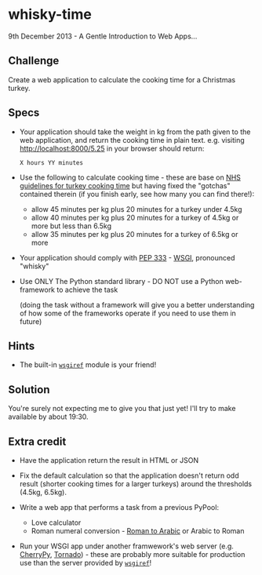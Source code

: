 whisky-time
===========

9th December 2013 - A Gentle Introduction to Web Apps...


Challenge
---------

Create a web application to calculate the cooking time for a Christmas turkey.

## Specs

* Your application should take the weight in kg from the path given to the web application, and return the cooking time in plain text. e.g. visiting <http://localhost:8000/5.25> in your browser should return:

  ```
  X hours YY minutes
  ```
  
* Use the following to calculate cooking time - these are base on [NHS guidelines for turkey cooking time][NHS] but having fixed the "gotchas" contained therein (if you finish early, see how many you can find there!):

  * allow 45 minutes per kg plus 20 minutes for a turkey under 4.5kg
  * allow 40 minutes per kg plus 20 minutes for a turkey of 4.5kg or more but less than 6.5kg
  * allow 35 minutes per kg plus 20 minutes for a turkey of 6.5kg or more

* Your application should comply with [PEP 333][PEP333] - [WSGI][WSGI], pronounced "whisky"
* Use ONLY The Python standard library - DO NOT use a Python web-framework to achieve the task

  (doing the task without a framework will give you a better understanding of how some of the frameworks operate if you need to use them in future)


## Hints

* The built-in [`wsgiref`][wsgiref] module is your friend!


## Solution

You're surely not expecting me to give you that just yet! I'll try to make available by about 19:30.


## Extra credit

* Have the application return the result in HTML or JSON

* Fix the default calculation so that the application doesn't return odd result (shorter cooking times for a larger turkeys) around the thresholds (4.5kg, 6.5kg).

* Write a web app that performs a task from a previous PyPool:

  * Love calculator
  * Roman numeral conversion - [Roman to Arabic](https://gist.github.com/bloomonkey/5754968) or Arabic to Roman

* Run your WSGI app under another framwework's web server (e.g. [CherryPy][CherryPy], [Tornado][Tornado]) - these are probably more suitable for production use than the server provided by [`wsgiref`][wsgiref]!


   [NHS]: http://www.nhs.uk/Livewell/Healthychristmas/Pages/cooking-turkey.aspx#cooking
   [PEP333]: http://www.python.org/dev/peps/pep-0333/ "PEP-0333 Python Web Server Gateway Interface"
   [WSGI]: http://wsgi.org
   [wsgiref]: http://docs.python.org/2/library/wsgiref.html
   [CherryPy]: http://docs.cherrypy.org/stable/refman/wsgiserver/init.html
   [tornado]: http://www.tornadoweb.org/en/stable/wsgi.html#wsgicontainer
